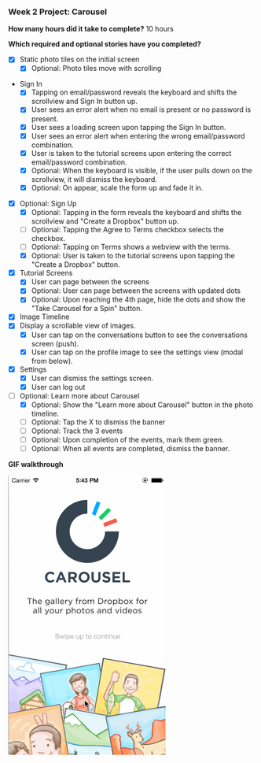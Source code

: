 ### Week 2 Project: Carousel


**How many hours did it take to complete?**
10 hours


**Which required and optional stories have you completed?**
- [x] Static photo tiles on the initial screen
	- [x] Optional: Photo tiles move with scrolling
- Sign In
	- [x] Tapping on email/password reveals the keyboard and shifts the scrollview and Sign In button up.
	- [x] User sees an error alert when no email is present or no password is present.
	- [x] User sees a loading screen upon tapping the Sign In button.
	- [x] User sees an error alert when entering the wrong email/password combination.
	- [x] User is taken to the tutorial screens upon entering the correct email/password combination.
	- [x] Optional: When the keyboard is visible, if the user pulls down on the scrollview, it will dismiss the keyboard.
	- [x] Optional: On appear, scale the form up and fade it in.
- [x] Optional: Sign Up
	- [x] Optional: Tapping in the form reveals the keyboard and shifts the scrollview and "Create a Dropbox" button up.
	- [ ] Optional: Tapping the Agree to Terms checkbox selects the checkbox.
	- [ ] Optional: Tapping on Terms shows a webview with the terms.
	- [x] Optional: User is taken to the tutorial screens upon tapping the "Create a Dropbox" button.
- [x] Tutorial Screens
	- [x] User can page between the screens
	- [x] Optional: User can page between the screens with updated dots
	- [x] Optional: Upon reaching the 4th page, hide the dots and show the "Take Carousel for a Spin" button.
- [x] Image Timeline
- [x] Display a scrollable view of images.
	- [x] User can tap on the conversations button to see the conversations screen (push).
	- [x] User can tap on the profile image to see the settings view (modal from below).
- [x] Settings
	- [x] User can dismiss the settings screen.
	- [x] User can log out
- [ ] Optional: Learn more about Carousel
	- [x] Optional: Show the "Learn more about Carousel" button in the photo timeline.
	- [ ] Optional: Tap the X to dismiss the banner
	- [ ] Optional: Track the 3 events
	- [ ] Optional: Upon completion of the events, mark them green.
	- [ ] Optional: When all events are completed, dismiss the banner.

**GIF walkthrough**

![Walkthrough](/week1-carousel.gif)
